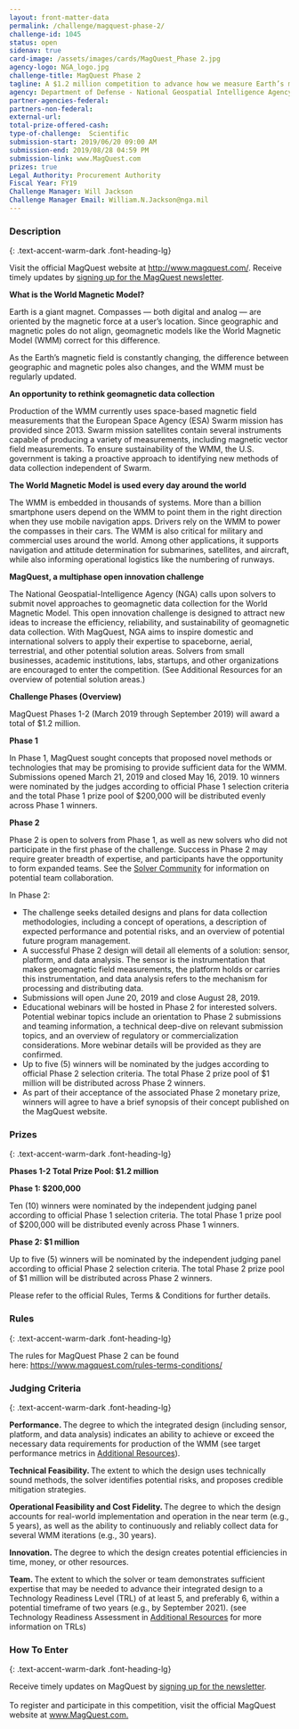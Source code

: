 ```yaml
---
layout: front-matter-data
permalink: /challenge/magquest-phase-2/
challenge-id: 1045
status: open
sidenav: true
card-image: /assets/images/cards/MagQuest_Phase 2.jpg
agency-logo: NGA_logo.jpg
challenge-title: MagQuest Phase 2
tagline: A $1.2 million competition to advance how we measure Earth’s magnetic field.
agency: Department of Defense - National Geospatial Intelligence Agency
partner-agencies-federal: 
partners-non-federal: 
external-url:
total-prize-offered-cash:
type-of-challenge:  Scientific
submission-start: 2019/06/20 09:00 AM
submission-end: 2019/08/28 04:59 PM
submission-link: www.MagQuest.com
prizes: true
Legal Authority: Procurement Authority
Fiscal Year: FY19
Challenge Manager: Will Jackson
Challenge Manager Email: William.N.Jackson@nga.mil
---
```


<!-- Description start -->
### Description
{: .text-accent-warm-dark .font-heading-lg}

<p>Visit the official MagQuest website at <a href="http://www.magquest.com/" target="_blank" rel="noopener" data-saferedirecturl="https://www.google.com/url?q=http://www.magquest.com/&amp;source=gmail&amp;ust=1561058760020000&amp;usg=AFQjCNF_fdo9eSSihcUw0MoFc2xTJbG8ew">http://www.magquest.com/</a>. Receive timely updates by&nbsp;<a href="https://magquest.us2.list-manage.com/subscribe?u=441bc2dfe9a009f0cf6c7d02b&amp;id=13b0ece820" target="_blank" rel="noopener" data-saferedirecturl="https://www.google.com/url?q=https://magquest.us2.list-manage.com/subscribe?u%3D441bc2dfe9a009f0cf6c7d02b%26id%3D13b0ece820&amp;source=gmail&amp;ust=1561058760020000&amp;usg=AFQjCNHtSiGohOO1ydru9TqOflNe88wiEA">signing up for the MagQuest newsletter</a>.</p>
<p><strong>What is the World Magnetic Model?</strong></p>
<p>Earth is a giant magnet. Compasses &mdash; both digital and analog &mdash; are oriented by the magnetic force at a user&rsquo;s location. Since geographic and magnetic poles do not align, geomagnetic models like the World Magnetic Model (WMM) correct for this difference.</p>
<p>As the Earth&rsquo;s magnetic field is constantly changing, the difference between geographic and magnetic poles also changes, and the WMM must be regularly updated.</p>
<p><strong>An opportunity to rethink geomagnetic data collection</strong></p>
<p>Production of the WMM currently uses space-based magnetic field measurements that the European Space Agency (ESA) Swarm mission has provided since 2013. Swarm mission satellites contain several instruments capable of producing a variety of measurements, including magnetic vector field measurements. To ensure sustainability of the WMM, the U.S. government is taking a proactive approach to identifying new methods of data collection independent of Swarm.</p>
<p><strong>The World Magnetic Model is used every day around the world</strong></p>
<p>The WMM is embedded in thousands of systems. More than a billion smartphone users depend on the WMM to point them in the right direction when they use mobile navigation apps. Drivers rely on the WMM to power the compasses in their cars. The WMM is also critical for military and commercial uses around the world. Among other applications, it supports navigation and attitude determination for submarines, satellites, and aircraft, while also informing operational logistics like the numbering of runways.</p>
<p><strong>MagQuest, a multiphase open innovation challenge</strong></p>
<p>The National Geospatial-Intelligence Agency (NGA) calls upon solvers to submit novel approaches to geomagnetic data collection for the World Magnetic Model. This open innovation challenge is designed to attract new ideas to increase the efficiency, reliability, and sustainability of geomagnetic data collection. With MagQuest, NGA aims to inspire domestic and international solvers to apply their expertise to spaceborne, aerial, terrestrial, and other potential solution areas. Solvers from small businesses, academic institutions, labs, startups, and other organizations are encouraged to enter the competition. (See Additional Resources for an overview of potential solution areas.)</p>
<p><strong>Challenge Phases (Overview)</strong></p>
<p>MagQuest Phases 1-2 (March 2019 through September 2019) will award a total of $1.2 million.</p>
<p><strong>Phase 1</strong></p>
<p>In Phase 1, MagQuest sought concepts that proposed novel methods or technologies that may be promising to provide sufficient data for the WMM. Submissions opened March 21, 2019 and closed May 16, 2019. 10 winners were nominated by the judges according to official Phase 1 selection criteria and the total Phase 1 prize pool of $200,000 will be distributed evenly across Phase 1 winners.</p>
<p><strong>Phase 2</strong></p>
<p>Phase 2 is open to solvers from Phase 1, as well as new solvers who did not participate in the first phase of the challenge. Success in Phase 2 may require greater breadth of expertise, and participants have the opportunity to form expanded teams. See the <a href="https://www.magquest.com/solver-community">Solver Community</a> for information on potential team collaboration.</p>
<p>In Phase 2:</p>
<ul>
<li>The challenge seeks detailed designs and plans for data collection methodologies, including a concept of operations, a description of expected performance and potential risks, and an overview of potential future program management.</li>
<li>A successful Phase 2 design will detail all elements of a solution: sensor, platform, and data analysis. The sensor is the instrumentation that makes geomagnetic field measurements, the platform holds or carries this instrumentation, and data analysis refers to the mechanism for processing and distributing data.</li>
<li>Submissions will open June 20, 2019 and close August 28, 2019.</li>
<li>Educational webinars will be hosted in Phase 2 for interested solvers. Potential webinar topics include an orientation to Phase 2 submissions and teaming information, a technical deep-dive on relevant submission topics, and an overview of regulatory or commercialization considerations. More webinar details will be provided as they are confirmed.</li>
<li>Up to five (5) winners will be nominated by the judges according to official Phase 2 selection criteria. The total Phase 2 prize pool of $1 million will be distributed across Phase 2 winners.&nbsp;</li>
<li>As part of their acceptance of the associated Phase 2 monetary prize, winners will agree to have a brief synopsis of their concept published on the MagQuest website.</li>
</ul>

<!-- Prizes start -->
### Prizes
{: .text-accent-warm-dark .font-heading-lg}

<p><strong>Phases 1-2 Total Prize Pool: $1.2 million</strong></p>
<p><strong>Phase 1: $200,000</strong></p>
<p>Ten (10) winners were nominated by the independent judging panel according to official Phase 1 selection criteria. The total Phase 1 prize pool of $200,000 will be distributed evenly across Phase 1 winners.&nbsp;</p>
<p><strong>Phase 2: $1 million</strong></p>
<p>Up to five (5) winners will be nominated by the independent judging panel according to official Phase 2 selection criteria. The total Phase 2 prize pool of $1 million will be distributed across Phase 2 winners.</p>
<p>Please refer to the official Rules, Terms &amp; Conditions for further details.</p>

<!-- Rules start -->
### Rules 
{: .text-accent-warm-dark .font-heading-lg}

<p>The rules for MagQuest Phase 2 can be found here:&nbsp;<a href="https://www.magquest.com/rules-terms-conditions/" target="_blank" rel="noopener" data-saferedirecturl="https://www.google.com/url?q=https://www.magquest.com/rules-terms-conditions/&amp;source=gmail&amp;ust=1561058270045000&amp;usg=AFQjCNFXcHXF80ZPWjQtWl65OfJ8h8-f1A">https://www.magquest.com/<wbr />rules-terms-conditions/</a></p>
      

<!-- Judging start -->
### Judging Criteria
{: .text-accent-warm-dark .font-heading-lg}

<p><strong>Performance. </strong>The degree to which the integrated design (including sensor, platform, and data analysis) indicates an ability to achieve or exceed the necessary data requirements for production of the WMM (see target performance metrics in <a href="https://www.magquest.com/additional-resources/">Additional Resources</a>).</p>
<p><strong>Technical Feasibility. </strong>The extent to which the design uses technically sound methods, the solver identifies potential risks, and proposes credible mitigation strategies.</p>
<p><strong>Operational Feasibility and Cost Fidelity. </strong>The degree to which the design accounts for real-world implementation and operation in the near term (e.g., 5 years), as well as the ability to continuously and reliably collect data for several WMM iterations (e.g., 30 years).</p>
<p><strong>Innovation. </strong>The degree to which the design creates potential efficiencies in time, money, or other resources.</p>
<p><strong>Team. </strong>The extent to which the solver or team demonstrates sufficient expertise that may be needed to advance their integrated design to a Technology Readiness Level (TRL) of at least 5, and preferably 6, within a potential timeframe of two years (e.g., by September 2021). (see Technology Readiness Assessment in <a href="https://www.magquest.com/additional-resources/">Additional Resources</a> for more information on TRLs)</p>

<!--  How To Enter start -->
### How To Enter
{: .text-accent-warm-dark .font-heading-lg}

<p>Receive timely updates on MagQuest by&nbsp;<a href="https://magquest.us2.list-manage.com/subscribe?u=441bc2dfe9a009f0cf6c7d02b&amp;id=13b0ece820">signing up for the newsletter</a>.<strong><br /> <br /> </strong>To register and participate in this competition, visit the official MagQuest website at <a href="http://www.magquest.com">www.MagQuest.com</a><u>.</u></p>
